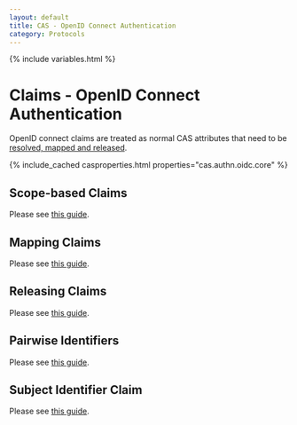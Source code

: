 ```yaml
---
layout: default
title: CAS - OpenID Connect Authentication
category: Protocols
---
```

{% include variables.html %}

# Claims - OpenID Connect Authentication

OpenID connect claims are treated as normal CAS attributes that need to
be [resolved, mapped and released](../integration/Attribute-Release-Policies.html).

{% include_cached casproperties.html properties="cas.authn.oidc.core" %}

## Scope-based Claims

Please see [this guide](OIDC-Authentication-Claims-ScopeBased.html).

## Mapping Claims

Please see [this guide](OIDC-Authentication-Claims-Mapping.html).

## Releasing Claims

Please see [this guide](OIDC-Authentication-Claims-Release.html).

## Pairwise Identifiers

Please see [this guide](OIDC-Authentication-Claims-Pairwise.html).

## Subject Identifier Claim

Please see [this guide](OIDC-Authentication-Claims-Sub.html).

